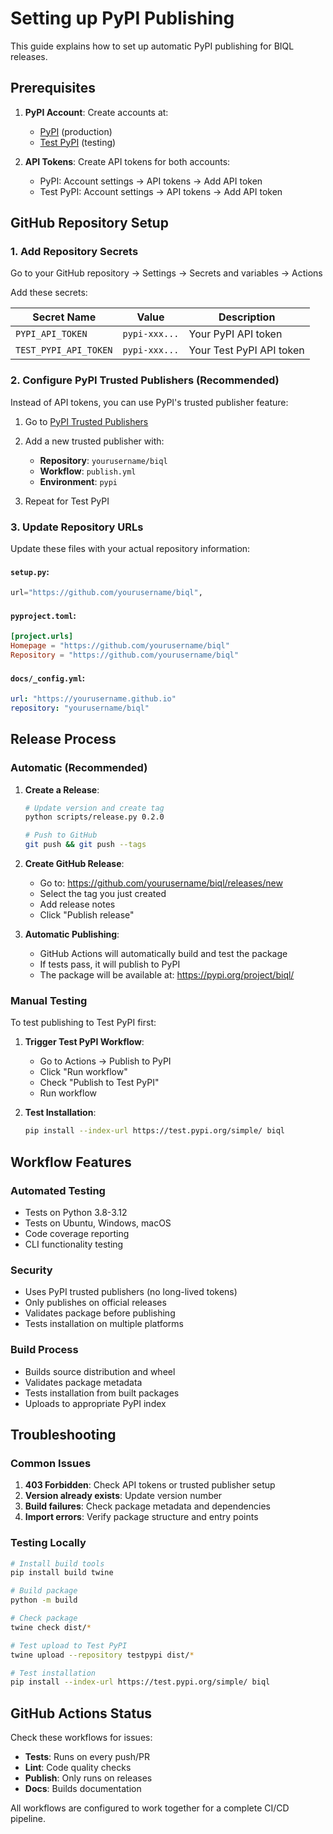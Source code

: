 # Setting up PyPI Publishing

This guide explains how to set up automatic PyPI publishing for BIQL releases.

## Prerequisites

1. **PyPI Account**: Create accounts at:
   - [PyPI](https://pypi.org/account/register/) (production)
   - [Test PyPI](https://test.pypi.org/account/register/) (testing)

2. **API Tokens**: Create API tokens for both accounts:
   - PyPI: Account settings → API tokens → Add API token
   - Test PyPI: Account settings → API tokens → Add API token

## GitHub Repository Setup

### 1. Add Repository Secrets

Go to your GitHub repository → Settings → Secrets and variables → Actions

Add these secrets:

| Secret Name | Value | Description |
|-------------|-------|-------------|
| `PYPI_API_TOKEN` | `pypi-xxx...` | Your PyPI API token |
| `TEST_PYPI_API_TOKEN` | `pypi-xxx...` | Your Test PyPI API token |

### 2. Configure PyPI Trusted Publishers (Recommended)

Instead of API tokens, you can use PyPI's trusted publisher feature:

1. Go to [PyPI Trusted Publishers](https://pypi.org/manage/account/publishing/)
2. Add a new trusted publisher with:
   - **Repository**: `yourusername/biql`
   - **Workflow**: `publish.yml`
   - **Environment**: `pypi`

3. Repeat for Test PyPI

### 3. Update Repository URLs

Update these files with your actual repository information:

#### `setup.py`:
```python
url="https://github.com/yourusername/biql",
```

#### `pyproject.toml`:
```toml
[project.urls]
Homepage = "https://github.com/yourusername/biql"
Repository = "https://github.com/yourusername/biql"
```

#### `docs/_config.yml`:
```yaml
url: "https://yourusername.github.io"
repository: "yourusername/biql"
```

## Release Process

### Automatic (Recommended)

1. **Create a Release**:
   ```bash
   # Update version and create tag
   python scripts/release.py 0.2.0
   
   # Push to GitHub
   git push && git push --tags
   ```

2. **Create GitHub Release**:
   - Go to: https://github.com/yourusername/biql/releases/new
   - Select the tag you just created
   - Add release notes
   - Click "Publish release"

3. **Automatic Publishing**:
   - GitHub Actions will automatically build and test the package
   - If tests pass, it will publish to PyPI
   - The package will be available at: https://pypi.org/project/biql/

### Manual Testing

To test publishing to Test PyPI first:

1. **Trigger Test PyPI Workflow**:
   - Go to Actions → Publish to PyPI
   - Click "Run workflow"
   - Check "Publish to Test PyPI"
   - Run workflow

2. **Test Installation**:
   ```bash
   pip install --index-url https://test.pypi.org/simple/ biql
   ```

## Workflow Features

### Automated Testing
- Tests on Python 3.8-3.12
- Tests on Ubuntu, Windows, macOS
- Code coverage reporting
- CLI functionality testing

### Security
- Uses PyPI trusted publishers (no long-lived tokens)
- Only publishes on official releases
- Validates package before publishing
- Tests installation on multiple platforms

### Build Process
- Builds source distribution and wheel
- Validates package metadata
- Tests installation from built packages
- Uploads to appropriate PyPI index

## Troubleshooting

### Common Issues

1. **403 Forbidden**: Check API tokens or trusted publisher setup
2. **Version already exists**: Update version number
3. **Build failures**: Check package metadata and dependencies
4. **Import errors**: Verify package structure and entry points

### Testing Locally

```bash
# Install build tools
pip install build twine

# Build package
python -m build

# Check package
twine check dist/*

# Test upload to Test PyPI
twine upload --repository testpypi dist/*

# Test installation
pip install --index-url https://test.pypi.org/simple/ biql
```

## GitHub Actions Status

Check these workflows for issues:

- **Tests**: Runs on every push/PR
- **Lint**: Code quality checks  
- **Publish**: Only runs on releases
- **Docs**: Builds documentation

All workflows are configured to work together for a complete CI/CD pipeline.